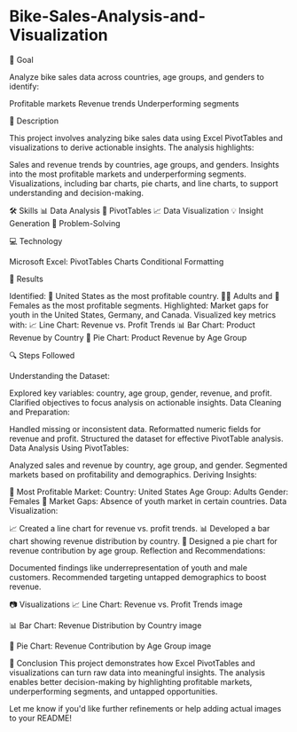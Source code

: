 # Bike-Sales-Analysis-and-Visualization

🎯 Goal


Analyze bike sales data across countries, age groups, and genders to identify:

Profitable markets
Revenue trends
Underperforming segments



📝 Description



This project involves analyzing bike sales data using Excel PivotTables and visualizations to derive actionable insights. The analysis highlights:

Sales and revenue trends by countries, age groups, and genders.
Insights into the most profitable markets and underperforming segments.
Visualizations, including bar charts, pie charts, and line charts, to support understanding and decision-making.



🛠️ Skills
📊 Data Analysis
🔄 PivotTables
📈 Data Visualization
💡 Insight Generation
🧩 Problem-Solving



💻 Technology


Microsoft Excel:
PivotTables
Charts
Conditional Formatting




🚀 Results



Identified:
🌟 United States as the most profitable country.
🧑‍🦳 Adults and 👩 Females as the most profitable segments.
Highlighted:
Market gaps for youth in the United States, Germany, and Canada.
Visualized key metrics with:
📈 Line Chart: Revenue vs. Profit Trends
📊 Bar Chart: Product Revenue by Country
🥧 Pie Chart: Product Revenue by Age Group




🔍 Steps Followed



Understanding the Dataset:

Explored key variables: country, age group, gender, revenue, and profit.
Clarified objectives to focus analysis on actionable insights.
Data Cleaning and Preparation:

Handled missing or inconsistent data.
Reformatted numeric fields for revenue and profit.
Structured the dataset for effective PivotTable analysis.
Data Analysis Using PivotTables:

Analyzed sales and revenue by country, age group, and gender.
Segmented markets based on profitability and demographics.
Deriving Insights:

🌟 Most Profitable Market:
Country: United States
Age Group: Adults
Gender: Females
🚫 Market Gaps: Absence of youth market in certain countries.
Data Visualization:

📈 Created a line chart for revenue vs. profit trends.
📊 Developed a bar chart showing revenue distribution by country.
🥧 Designed a pie chart for revenue contribution by age group.
Reflection and Recommendations:

Documented findings like underrepresentation of youth and male customers.
Recommended targeting untapped demographics to boost revenue.





📷 Visualizations
📈 Line Chart: Revenue vs. Profit Trends
image

📊 Bar Chart: Revenue Distribution by Country
image

🥧 Pie Chart: Revenue Contribution by Age Group
image

📌 Conclusion
This project demonstrates how Excel PivotTables and visualizations can turn raw data into meaningful insights. The analysis enables better decision-making by highlighting profitable markets, underperforming segments, and untapped opportunities.

Let me know if you'd like further refinements or help adding actual images to your README!

